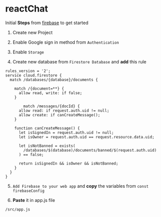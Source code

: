 # reactChat

Initial **Steps** from [firebase](https://console.firebase.google.com/) to get started

1. Create new Project

2. Enable Google sign in method from `Authentication`

3. Enable `Storage`

4. Create new database from `Firestore Database` and **add** this rule

```
rules_version = '2';
service cloud.firestore {
  match /databases/{database}/documents {
  
    match /{document=**} {
      allow read, write: if false;
    }
    
		match /messages/{docId} {
      allow read: if request.auth.uid != null;
      allow create: if canCreateMessage();
    }
    
    function canCreateMessage() {
      let isSignedIn = request.auth.uid != null;
      let isOwner = request.auth.uid == request.resource.data.uid;
      
      let isNotBanned = exists(
      	/databases/$(database)/documents/banned/$(request.auth.uid)
      ) == false;
      
      return isSignedIn && isOwner && isNotBanned;
    }
  }
}
```

5. `Add Firebase to your web app` and **copy** the variables from `const firebaseConfig`

6. **Paste** it in app.js file

```
/src/app.js
```